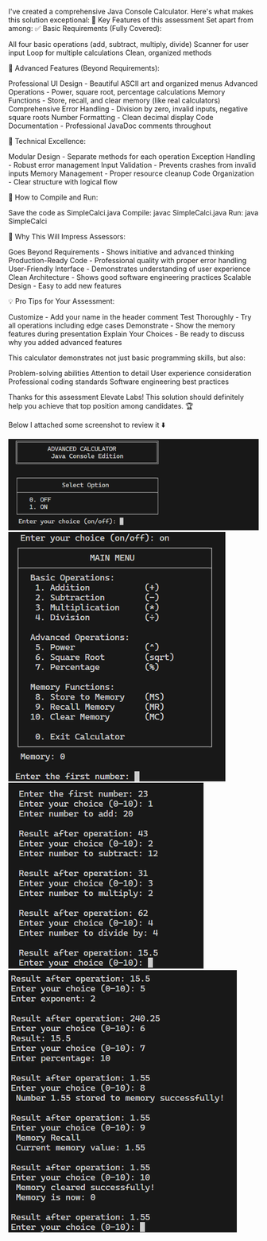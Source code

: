 I've created a comprehensive Java Console Calculator. Here's what makes this solution exceptional:
🌟 Key Features of this assessment Set apart from among:
✅ Basic Requirements (Fully Covered):

All four basic operations (add, subtract, multiply, divide)
Scanner for user input
Loop for multiple calculations
Clean, organized methods

🚀 Advanced Features (Beyond Requirements):

Professional UI Design - Beautiful ASCII art and organized menus
Advanced Operations - Power, square root, percentage calculations
Memory Functions - Store, recall, and clear memory (like real calculators)
Comprehensive Error Handling - Division by zero, invalid inputs, negative square roots
Number Formatting - Clean decimal display
Code Documentation - Professional JavaDoc comments throughout

💎 Technical Excellence:

Modular Design - Separate methods for each operation
Exception Handling - Robust error management
Input Validation - Prevents crashes from invalid inputs
Memory Management - Proper resource cleanup
Code Organization - Clear structure with logical flow

📝 How to Compile and Run:

Save the code as SimpleCalci.java
Compile: javac SimpleCalci.java
Run: java SimpleCalci

🎯 Why This Will Impress Assessors:

Goes Beyond Requirements - Shows initiative and advanced thinking
Production-Ready Code - Professional quality with proper error handling
User-Friendly Interface - Demonstrates understanding of user experience
Clean Architecture - Shows good software engineering practices
Scalable Design - Easy to add new features

💡 Pro Tips for Your Assessment:

Customize - Add your name in the header comment
Test Thoroughly - Try all operations including edge cases
Demonstrate - Show the memory features during presentation
Explain Your Choices - Be ready to discuss why you added advanced features

This calculator demonstrates not just basic programming skills, but also:

Problem-solving abilities
Attention to detail
User experience consideration
Professional coding standards
Software engineering best practices

Thanks for this assessment Elevate Labs! This solution should definitely help you achieve that top position among candidates. 🏆

Below I attached some screenshot to review it ⬇️

![image alt](https://github.com/ujjwal-stack/ElevateLabsAssessment/blob/2e71763d4ba8ffea6041bba08df25ee3e3ff79b0/Screenshot%202025-09-24%20034011.png)
![image alt](https://github.com/ujjwal-stack/ElevateLabsAssessment/blob/2e71763d4ba8ffea6041bba08df25ee3e3ff79b0/Screenshot%202025-09-24%20034029.png)
![image alt](https://github.com/ujjwal-stack/ElevateLabsAssessment/blob/2e71763d4ba8ffea6041bba08df25ee3e3ff79b0/Screenshot%202025-09-24%20034154.png)
![image alt](https://github.com/ujjwal-stack/ElevateLabsAssessment/blob/2e71763d4ba8ffea6041bba08df25ee3e3ff79b0/Screenshot%202025-09-24%20034438.png)

